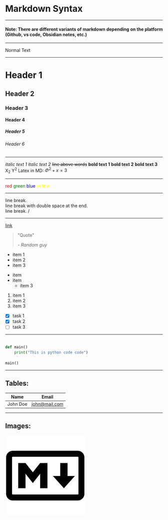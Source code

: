 # Markdown Syntax
---

#### Note: There are different variants of markdown depending on the platform (Github, vs code, Obsidian notes, etc.)

---

<!--
coment
-->

[comment]: <> (This is a comment)
[//]: <> (This is a comment)

Normal Text

---

# Header 1
## Header 2
### Header 3
#### Header 4
##### Header 5
###### Header 6


---
_italic text 1_
*italic text 2*
~~line above words~~
__bold text 1__
**bold text 2**
<b>bold text 3</b>
X<sub>2</sub>
Y<sup>2</sup>
Latex in MD: $\Phi^{2} + x = 3$

---
<span style="color:red">red</span>
<span style="color:green">green</span>
<span style="color:blue">blue</span>
<span style="color:yellow">yellow</span>

---
line break.<br>
line break with double space at the end.  
line break. /


---

[link](https://https://github.com)

> "Quote"
> 
> *- Random guy*

- item 1
- item 2
- item 3


* item
* item
	* item 3


1. item 1
2. item 2
3. item 3


<!-- Task list -->
* [x] task 1
* [x] task 2
* [ ] task 3

---

```python

def main()
	print("This is python code code")
	
main()

```

---

## Tables:

| Name| Email|
|-----|------|
| John Doe|john@mail.com|
					

---

## Images:

<!-- Images -->
![Markdown logo](https://raw.githubusercontent.com/devicons/devicon/master/icons/markdown/markdown-original.svg)

